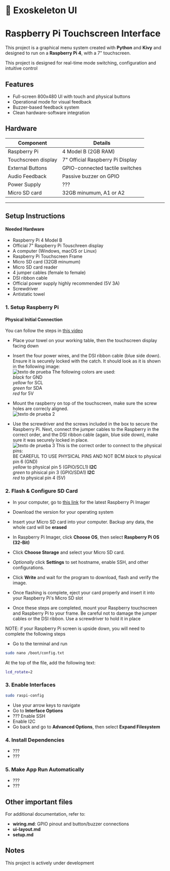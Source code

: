 # 🦾 Exoskeleton UI
# Raspberry Pi Touchscreen Interface

This project is a graphical menu system created with **Python** and **Kivy** and designed to run on a **Raspberry Pi 4**, with a 7" touchscreen.

This project is designed for real-time mode switching, configuration and intuitive control

## Features

- Full-screen 800x480 UI with touch and physical buttons
- Operational mode for visual feedback
- Buzzer-based feedback system
- Clean hardware-software integration

## Hardware
| Component            | Details                          |
| ---------------------|----------------------------------|
| Raspberry Pi         | 4 Model B (2GB RAM)              |
| Touchscreen display  | 7" Official Raspberry Pi Display |
| External Buttons     | GPIO-connected tactile switches  |
| Audio Feedback       | Passive buzzer on GPIO           |
| Power Supply         | ???                              |
| Micro SD card        | 32GB minumum, A1 or A2           |
-----------------------------------------------------------

## Setup Instructions

#### Needed Hardware
- Raspberry Pi 4 Model B
- Official 7" Raspberry Pi Touschreen display
- A computer (Windows, macOS or Linux)
- Raspberry Pi Touchscreen Frame
- Micro SD card (32GB minumum)
- Micro SD card reader
- 4 jumper cables (female to female)
- DSI ribbon cable 
- Official power supply highly recommended (5V 3A)
- Screwdriver
- Antistatic towel

### 1.  Setup Raspberry Pi

#### Physical Initial Connection
You can follow the steps in [this video](https://www.youtube.com/watch?v=SIUfAIiSzJA&ab_channel=MakeUseOf)
- Place your towel on your working table, then the touchscreen display facing down
- Insert the four power wires, and the DSI ribbon cable (blue side down). Ensure it is securely locked with the catch. It should look as it is shown in the following image:  
![texto de prueba](assets/images/touchscreen-connection.jpg)
The following colors are used:  
*black* for GND  
*yellow* for SCL  
*green* for SDA  
*red* for 5V  

- Mount the raspberry on top of the touchscreen, make sure the screw holes are correcly aligned.  
![texto de prueba 2](assets/images/raspberry-on-top-of-touchscreen.jpg)

- Use the screwdriver and the screws included in the box to secure the Raspberry Pi. Next, connect the jumper cables to the Raspberry in the correct order, and the DSI ribbon cable (again, blue side down), make sure it was securely locked in place.  
![texto de prueba 3](assets/images/raspberry-and-touchscreen-connection.jpg)
This is the correct order to connect to the physical pins:  
BE CAREFUL TO USE PHYSICAL PINS AND NOT BCM
*black* to physical pin 6 (GND)  
*yellow* to physical pin 5 (GPIO/SCL1) **I2C**  
*green* to phisical pin 3 (GPIO/SDA1) **I2C**  
*red* to physical pin 4 (5V)  

### 2. Flash & Configure SD Card
- In your computer, go to [this link](https://www.raspberrypi.com/software/) for the latest Raspberry Pi Imager
- Download the version for your operating system
- Insert your Micro SD card into your computer. Backup any data, the whole card will be **erased**
- In Raspberry Pi Imager, click **Choose OS**, then select **Raspberry Pi OS (32-Bit)**
- Click **Choose Storage** and select your Micro SD card.
- *Optionally* click **Settings** to set hostname, enable SSH, and other configurations.
- Click **Write** and wait for the program to download, flash and verify the image.
- Once flashing is complete, eject your card properly and insert it into your Raspberry Pi's Micro SD slot  

- Once these steps are completed, mount your Raspberry touchscreen and Raspberry Pi to your frame. Be careful not to damage the jumper cables or the DSI ribbon. Use a screwdriver to hold it in place

NOTE: if your Raspberry Pi screen is upside down, you will need to complete the following steps
- Go to the terminal and run
```bash
sudo nano /boot/config.txt
```
At the top of the file, add the following text:
```bash
lcd_rotate=2
```

### 3. Enable Interfaces
```bash
sudo raspi-config
```
- Use your arrow keys to navigate
- Go to **Interface Options**
- ??? Enable SSH
- Enable I2C
- Go back and go to **Advanced Options**, then select **Expand Filesystem**


### 4. Install Dependencies
- ???
- ???

### 5. Make App Run Automatically
- ???
- ???

## Other important files
For additional documentation, refer to:
- **wiring.md**: GPIO pinout and button/buzzer connections
- **ui-layout.md**
- **setup.md**


## Notes
This project is actively under development

